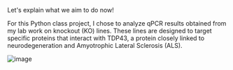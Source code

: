 Let's explain what we aim to do now!

For this Python class project, I chose to analyze qPCR results obtained from my lab work on knockout (KO) lines. These lines are designed to target specific proteins that interact with TDP43, a protein closely linked to neurodegeneration and Amyotrophic Lateral Sclerosis (ALS). 

![image](https://github.com/theammn/assignments/assets/158083278/5ba5a7a9-8add-423f-b5be-6fa0e59b201d)
